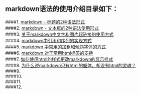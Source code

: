 ## markdown语法的使用介绍目录如下：
####1. [markdown - 标题的2种语法形式](https://github.com/DearZh/markdown/blob/master/markdown%E6%A0%87%E9%A2%98%E7%9A%84%E4%BD%BF%E7%94%A8%E4%BB%8B%E7%BB%8D.md)<br/>
####2. [markdown - 文本框的2种语法使用形式]()<br/>
####3. [关于markdown中文字和图片超链接的使用方式]()<br/>
####4. [markdown中引用和序列的实现方式]()<br/>
####5. [markdown 中常用的加粗和倾斜字体的方式]()<br/>
####6. [markdown 对于常用html标签的支持]()<br/>
####7. [如何使用html的样式更改markdown的显示样式]()<br/>
####8. [为什么说markdown只有html的躯体，却没有html的灵魂？]()<br/>
####9. <br/>
####10.<br/>
####11.<br/>
####12.<br/>

